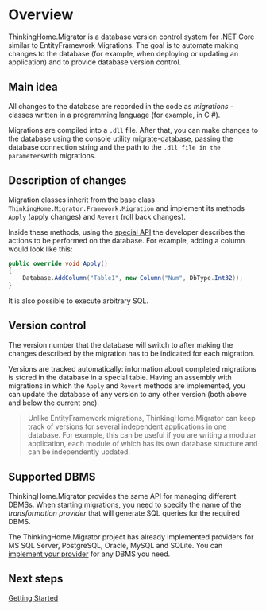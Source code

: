# Overview

ThinkingHome.Migrator is a database version control system for .NET Core similar to EntityFramework Migrations. The goal is to automate making changes to the database (for example, when deploying or updating an application) and to provide database version control.

## Main idea

All changes to the database are recorded in the code as *migrations* - classes written in a programming language (for example, in C #).

Migrations are compiled into a `.dll` file. After that, you can make changes to the database using the console utility [migrate-database](https://www.nuget.org/packages/ThinkingHome.Migrator.CLI), passing the database connection string and the path to the ` .dll file in the parameters `with migrations.

## Description of changes

Migration classes inherit from the base class `ThinkingHome.Migrator.Framework.Migration` and implement its methods `Apply` (apply changes) and `Revert` (roll back changes).

Inside these methods, using the [special API](writing-migrations.md) the developer describes the actions to be performed on the database. For example, adding a column would look like this:

```c#
public override void Apply()
{
    Database.AddColumn("Table1", new Column("Num", DbType.Int32));
}
```

It is also possible to execute arbitrary SQL.

## Version control

The version number that the database will switch to after making the changes described by the migration has to be indicated for each migration.

Versions are tracked automatically: information about completed migrations is stored in the database in a special table. Having an assembly with migrations in which the `Apply` and `Revert` methods are implemented, you can update the database of any version to any other version (both above and below the current one).

> Unlike EntityFramework migrations, ThinkingHome.Migrator can keep track of versions for several independent applications in one database. For example, this can be useful if you are writing a modular application, each module of which has its own database structure and can be independently updated.

## Supported DBMS

ThinkingHome.Migrator provides the same API for managing different DBMSs. When starting migrations, you need to specify the name of the *transformation provider* that will generate SQL queries for the required DBMS.

The ThinkingHome.Migrator project has already implemented providers for MS SQL Server, PostgreSQL, Oracle, MySQL and SQLite. You can [implement your provider](development.md) for any DBMS you need.

## Next steps

[Getting Started](getting-started.md)
